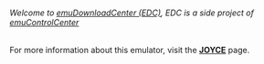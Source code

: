 ###### Welcome to [emuDownloadCenter (EDC)](https://github.com/PhoenixInteractiveNL/emuDownloadCenter/wiki/), EDC is a side project of [emuControlCenter](https://github.com/PhoenixInteractiveNL/emuControlCenter/wiki/)

For more information about this emulator, visit the [**JOYCE**](https://github.com/PhoenixInteractiveNL/emuDownloadCenter/wiki/Emulator-joyce#menu) page.
